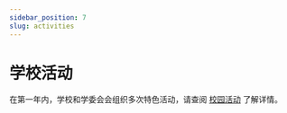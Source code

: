 ```yaml
---
sidebar_position: 7
slug: activities
---
```


# 学校活动

在第一年内，学校和学委会会组织多次特色活动，请查阅 [校园活动](/basic-information/activities) 了解详情。
